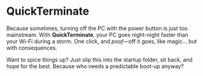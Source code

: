 # QuickTerminate
Because sometimes, turning off the PC with the power button is just too mainstream. With **QuickTerminate**, your PC goes night-night faster than your Wi-Fi during a storm. One click, and *poof*—off it goes, like magic... but with consequences.

Want to spice things up? Just slip this into the startup folder, sit back, and hope for the best. Because who needs a predictable boot-up anyway?

